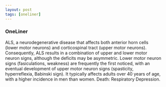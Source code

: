 ```yaml
---
layout: post
tags: [oneliner]
---
```



### OneLiner

ALS, a neurodegenerative disease that affects both anterior horn cells (lower motor neurons) and corticospinal tract (upper motor neurons). Consequently, ALS results in a combination of upper and lower motor neuron signs, although the deficits may be asymmetric. Lower motor neuron signs (fasiculations, weakness) are frequently the first noticed, with an eventual development of upper motor neuron signs (spasticity, hyperreflexia, Babinski sign). It typically affects adults over 40 years of age, with a higher incidence in men than women. Death: Respiratory Depression.
